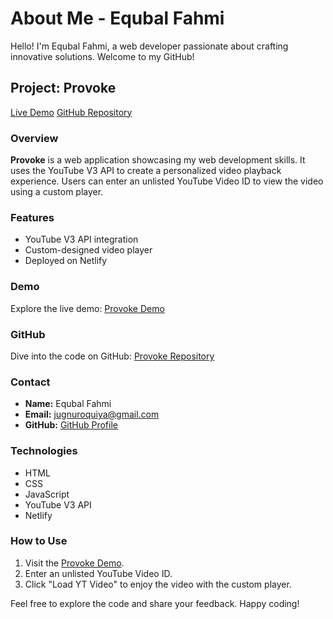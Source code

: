 # About Me - Equbal Fahmi

Hello! I'm Equbal Fahmi, a web developer passionate about crafting innovative solutions. Welcome to my GitHub!

## Project: Provoke

[Live Demo](https://65769e17648ed7338a177173--musical-malasada-e2da72.netlify.app/)
[GitHub Repository](https://github.com/fahmiequbal/Provoke)

### Overview

**Provoke** is a web application showcasing my web development skills. It uses the YouTube V3 API to create a personalized video playback experience. Users can enter an unlisted YouTube Video ID to view the video using a custom player.

### Features

- YouTube V3 API integration
- Custom-designed video player
- Deployed on Netlify

### Demo

Explore the live demo: [Provoke Demo](https://65769e17648ed7338a177173--musical-malasada-e2da72.netlify.app/)

### GitHub

Dive into the code on GitHub: [Provoke Repository](https://github.com/fahmiequbal/Provoke)

### Contact

- **Name:** Equbal Fahmi
- **Email:** jugnuroquiya@gmail.com
- **GitHub:** [GitHub Profile](https://github.com/fahmiequbal)

### Technologies

- HTML
- CSS
- JavaScript
- YouTube V3 API
- Netlify

### How to Use

1. Visit the [Provoke Demo](https://65769e17648ed7338a177173--musical-malasada-e2da72.netlify.app/).
2. Enter an unlisted YouTube Video ID.
3. Click "Load YT Video" to enjoy the video with the custom player.

Feel free to explore the code and share your feedback. Happy coding!
